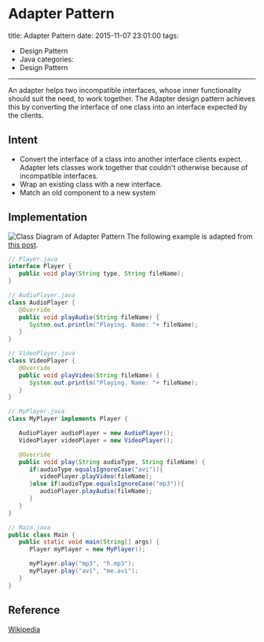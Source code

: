 # Adapter Pattern
title:  Adapter Pattern
date: 2015-11-07 23:01:00
tags:
- Design Pattern
- Java
categories:
- Design Pattern

---

An adapter helps two incompatible interfaces, whose inner functionality should suit the need, to work together. The Adapter design pattern achieves this by converting the interface of one class into an interface expected by the clients.
<!--more-->

## Intent
- Convert the interface of a class into another interface clients expect. Adapter lets classes work together that couldn't otherwise because of incompatible interfaces.
- Wrap an existing class with a new interface.
- Match an old component to a new system

## Implementation
![Class Diagram of Adapter Pattern](http://i.imgur.com/ldPLwmp.png)
The following example is adapted from [this post](http://www.java2s.com/Tutorials/Java/Java_Design_Patterns/0060__Java_Adapter_Pattern.htm).
``` java
// Player.java
interface Player {
   public void play(String type, String fileName);
}
```
``` java
// AudioPlayer.java
class AudioPlayer {
   @Override
   public void playAudio(String fileName) {
      System.out.println("Playing. Name: "+ fileName);
   }
}
```
``` java
// VideoPlayer.java
class VideoPlayer {
   @Override
   public void playVideo(String fileName) {
      System.out.println("Playing. Name: "+ fileName);
   }
}
```
``` java
// MyPlayer.java
class MyPlayer implements Player {

   AudioPlayer audioPlayer = new AudioPlayer();
   VideoPlayer videoPlayer = new VideoPlayer();

   @Override
   public void play(String audioType, String fileName) {
      if(audioType.equalsIgnoreCase("avi")){
         videoPlayer.playVideo(fileName);
      }else if(audioType.equalsIgnoreCase("mp3")){
         audioPlayer.playAudio(fileName);
      }
   }
}
```
``` java
// Main.java
public class Main {
   public static void main(String[] args) {
      Player myPlayer = new MyPlayer();

      myPlayer.play("mp3", "h.mp3");
      myPlayer.play("avi", "me.avi");
   }
}
```
## Reference
[Wikipedia](https://en.wikipedia.org/wiki/Adapter_pattern)